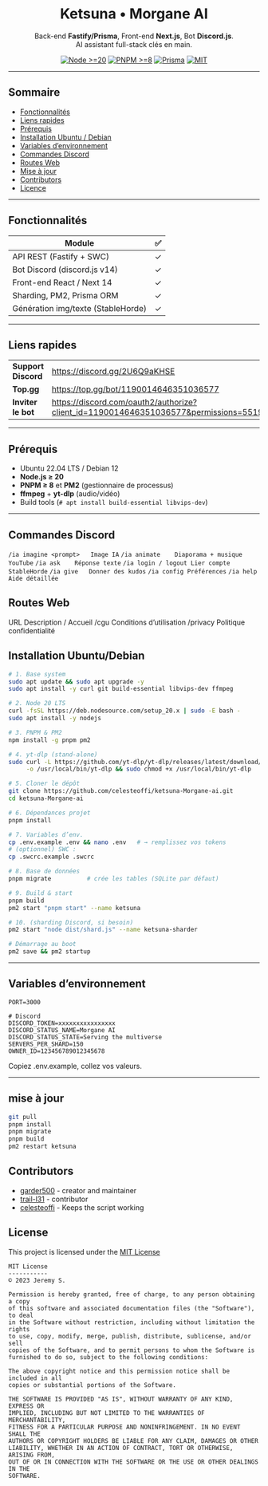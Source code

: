 <h1 align="center">Ketsuna • Morgane AI</h1>

<p align="center">
Back-end <strong>Fastify/Prisma</strong>, Front-end <strong>Next.js</strong>, Bot <strong>Discord.js</strong>.<br>
AI assistant full-stack clés en main.
</p>

<p align="center">
<a href="https://nodejs.org"><img alt="Node >=20" src="https://img.shields.io/badge/node-%E2%89%A520-339933?logo=node.js&logoColor=white"></a>
<a href="https://pnpm.io"><img alt="PNPM >=8"  src="https://img.shields.io/badge/pnpm-%E2%89%A58-F69220?logo=pnpm"></a>
<a href="https://www.prisma.io/"><img alt="Prisma" src="https://img.shields.io/badge/Prisma-ORM-2D3748"></a>
<a href="./LICENSE"><img alt="MIT"   src="https://img.shields.io/github/license/celesteoffi/ketsuna-Morgane-ai"></a>
</p>

---

## Sommaire
- [Fonctionnalités](#fonctionnalités)
- [Liens rapides](#liens-rapides)
- [Prérequis](#prérequis)
- [Installation Ubuntu / Debian](#installation-ubuntudebian)
- [Variables d’environnement](#variables-denvironnement)
- [Commandes Discord](#commandes-discord)
- [Routes Web](#routes-web)
- [Mise à jour](#mise-à-jour)
- [Contributors](#contributors)
- [Licence](#licence)

---

## Fonctionnalités

| Module | ✅ |
|--------|:--:|
| API REST (Fastify + SWC) | ✓ |
| Bot Discord (discord.js v14) | ✓ |
| Front-end React / Next 14 | ✓ |
| Sharding, PM2, Prisma ORM | ✓ |
| Génération img/texte (StableHorde) | ✓ |

---

## Liens rapides

| | |
|---|---|
| **Support Discord** | <https://discord.gg/2U6Q9aKHSE> |
| **Top.gg** | <https://top.gg/bot/1190014646351036577> |
| **Inviter le bot** | <https://discord.com/oauth2/authorize?client_id=1190014646351036577&permissions=551903627328&scope=bot> |

---

## Prérequis

* Ubuntu 22.04 LTS / Debian 12
* **Node.js ≥ 20**
* **PNPM ≥ 8** et **PM2** (gestionnaire de processus)
* **ffmpeg** + **yt-dlp** (audio/vidéo)
* Build tools (`# apt install build-essential libvips-dev`)

---

## Commandes Discord

`/ia imagine <prompt>	Image IA`
`/ia animate	Diaporama + musique YouTube`
`/ia ask	Réponse texte`
`/ia login / logout	Lier compte StableHorde`
`/ia give	Donner des kudos`
`/ia config	Préférences`
`/ia help	Aide détaillée`

## Routes Web
URL	Description
/	Accueil
/cgu	Conditions d’utilisation
/privacy	Politique confidentialité

## Installation Ubuntu/Debian

```bash
# 1. Base system
sudo apt update && sudo apt upgrade -y
sudo apt install -y curl git build-essential libvips-dev ffmpeg

# 2. Node 20 LTS
curl -fsSL https://deb.nodesource.com/setup_20.x | sudo -E bash -
sudo apt install -y nodejs

# 3. PNPM & PM2
npm install -g pnpm pm2

# 4. yt-dlp (stand-alone)
sudo curl -L https://github.com/yt-dlp/yt-dlp/releases/latest/download/yt-dlp \
     -o /usr/local/bin/yt-dlp && sudo chmod +x /usr/local/bin/yt-dlp

# 5. Cloner le dépôt
git clone https://github.com/celesteoffi/ketsuna-Morgane-ai.git
cd ketsuna-Morgane-ai

# 6. Dépendances projet
pnpm install

# 7. Variables d’env.
cp .env.example .env && nano .env   # → remplissez vos tokens
# (optionnel) SWC :
cp .swcrc.example .swcrc

# 8. Base de données
pnpm migrate          # crée les tables (SQLite par défaut)

# 9. Build & start
pnpm build
pm2 start "pnpm start" --name ketsuna

# 10. (sharding Discord, si besoin)
pm2 start "node dist/shard.js" --name ketsuna-sharder

# Démarrage au boot
pm2 save && pm2 startup
```
---

## Variables d’environnement

```
PORT=3000

# Discord
DISCORD_TOKEN=xxxxxxxxxxxxxxxx
DISCORD_STATUS_NAME=Morgane AI
DISCORD_STATUS_STATE=Serving the multiverse
SERVERS_PER_SHARD=150
OWNER_ID=123456789012345678
```
Copiez .env.example, collez vos valeurs.

---

## mise à jour

```bash
git pull
pnpm install
pnpm migrate         
pnpm build
pm2 restart ketsuna
```

## Contributors

- [garder500](https://github.com/garder500) - creator and maintainer
- [trail-l31](https://github.com/trail-l31) - contributor
- [celesteoffi](https://github.com/celesteoffi) - Keeps the script working


## License

This project is licensed under the [MIT License](https://opensource.org/license/mit/)

```
MIT License
-----------
© 2023 Jeremy S.

Permission is hereby granted, free of charge, to any person obtaining a copy
of this software and associated documentation files (the "Software"), to deal
in the Software without restriction, including without limitation the rights
to use, copy, modify, merge, publish, distribute, sublicense, and/or sell
copies of the Software, and to permit persons to whom the Software is
furnished to do so, subject to the following conditions:

The above copyright notice and this permission notice shall be included in all
copies or substantial portions of the Software.

THE SOFTWARE IS PROVIDED "AS IS", WITHOUT WARRANTY OF ANY KIND, EXPRESS OR
IMPLIED, INCLUDING BUT NOT LIMITED TO THE WARRANTIES OF MERCHANTABILITY,
FITNESS FOR A PARTICULAR PURPOSE AND NONINFRINGEMENT. IN NO EVENT SHALL THE
AUTHORS OR COPYRIGHT HOLDERS BE LIABLE FOR ANY CLAIM, DAMAGES OR OTHER
LIABILITY, WHETHER IN AN ACTION OF CONTRACT, TORT OR OTHERWISE, ARISING FROM,
OUT OF OR IN CONNECTION WITH THE SOFTWARE OR THE USE OR OTHER DEALINGS IN THE
SOFTWARE.

```
